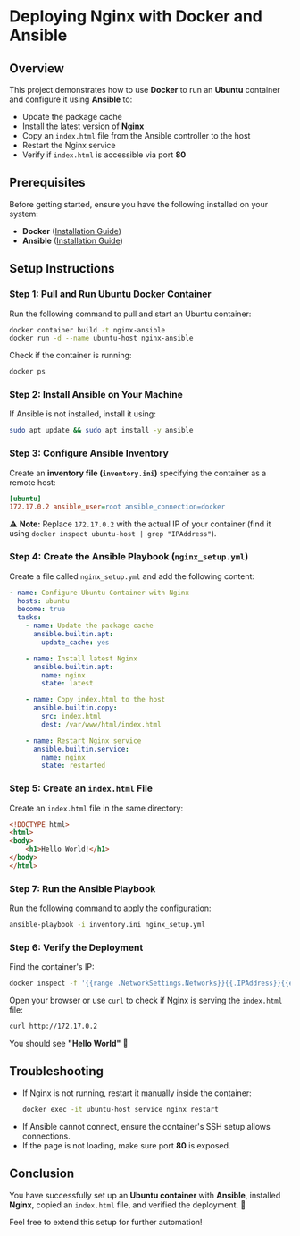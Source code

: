 # Deploying Nginx with Docker and Ansible

## Overview
This project demonstrates how to use **Docker** to run an **Ubuntu** container and configure it using **Ansible** to:

- Update the package cache
- Install the latest version of **Nginx**
- Copy an `index.html` file from the Ansible controller to the host
- Restart the Nginx service
- Verify if `index.html` is accessible via port **80**

## Prerequisites
Before getting started, ensure you have the following installed on your system:

- **Docker** ([Installation Guide](https://docs.docker.com/get-docker/))
- **Ansible** ([Installation Guide](https://docs.ansible.com/ansible/latest/installation_guide/))

## Setup Instructions

### Step 1: Pull and Run Ubuntu Docker Container
Run the following command to pull and start an Ubuntu container:

```bash
docker container build -t nginx-ansible .
docker run -d --name ubuntu-host nginx-ansible
```

Check if the container is running:

```bash
docker ps
```

### Step 2: Install Ansible on Your Machine
If Ansible is not installed, install it using:

```bash
sudo apt update && sudo apt install -y ansible
```

### Step 3: Configure Ansible Inventory
Create an **inventory file (`inventory.ini`)** specifying the container as a remote host:

```ini
[ubuntu]
172.17.0.2 ansible_user=root ansible_connection=docker
```

⚠️ **Note:** Replace `172.17.0.2` with the actual IP of your container (find it using `docker inspect ubuntu-host | grep "IPAddress"`).

### Step 4: Create the Ansible Playbook (`nginx_setup.yml`)
Create a file called `nginx_setup.yml` and add the following content:

```yaml
- name: Configure Ubuntu Container with Nginx
  hosts: ubuntu
  become: true
  tasks:
    - name: Update the package cache
      ansible.builtin.apt:
        update_cache: yes

    - name: Install latest Nginx
      ansible.builtin.apt:
        name: nginx
        state: latest

    - name: Copy index.html to the host
      ansible.builtin.copy:
        src: index.html
        dest: /var/www/html/index.html

    - name: Restart Nginx service
      ansible.builtin.service:
        name: nginx
        state: restarted
```

### Step 5: Create an `index.html` File
Create an `index.html` file in the same directory:

```html
<!DOCTYPE html>
<html>
<body>
    <h1>Hello World!</h1>
</body>
</html>
```

### Step 7: Run the Ansible Playbook
Run the following command to apply the configuration:

```bash
ansible-playbook -i inventory.ini nginx_setup.yml
```

### Step 6: Verify the Deployment
Find the container's IP:

```bash
docker inspect -f '{{range .NetworkSettings.Networks}}{{.IPAddress}}{{end}}' ubuntu-host
```

Open your browser or use `curl` to check if Nginx is serving the `index.html` file:

```bash
curl http://172.17.0.2
```

You should see **"Hello World"** 🎉

## Troubleshooting

- If Nginx is not running, restart it manually inside the container:
  ```bash
  docker exec -it ubuntu-host service nginx restart
  ```
- If Ansible cannot connect, ensure the container's SSH setup allows connections.
- If the page is not loading, make sure port **80** is exposed.

## Conclusion
You have successfully set up an **Ubuntu container** with **Ansible**, installed **Nginx**, copied an `index.html` file, and verified the deployment. 🚀

Feel free to extend this setup for further automation!

